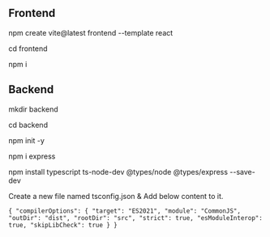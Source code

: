 ## Frontend

npm create vite@latest frontend --template react

cd frontend

npm i

## Backend

mkdir backend

cd backend

npm init -y

npm i express

npm install typescript ts-node-dev @types/node @types/express --save-dev

Create a new file named tsconfig.json & Add below content to it.

`{
  "compilerOptions": {
    "target": "ES2021",
    "module": "CommonJS",
    "outDir": "dist",
    "rootDir": "src",
    "strict": true,
    "esModuleInterop": true,
    "skipLibCheck": true
  }
}`
